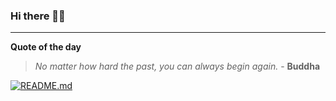 ### Hi there 👋🏻


---

**Quote of the day**

> *No matter how hard the past, you can always begin again.* - **Buddha** 

[![README.md](https://github.com/marcolovazzano/marcolovazzano/actions/workflows/readme.yml/badge.svg?branch=main)](https://github.com/marcolovazzano/marcolovazzano/actions/workflows/readme.yml)

